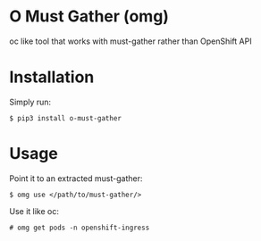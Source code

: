 # O Must Gather (omg)

oc like tool that works with must-gather rather than OpenShift API


# Installation

Simply run:

    $ pip3 install o-must-gather


# Usage

Point it to an extracted must-gather:

    $ omg use </path/to/must-gather/>

Use it like oc:

    # omg get pods -n openshift-ingress
